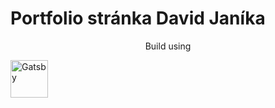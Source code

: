 <h1>Portfolio stránka David Janíka</h1>
<p align="center">Build using</p>
<a href="https://www.gatsbyjs.org">
  <img alt="Gatsby" src="https://www.gatsbyjs.org/monogram.svg" width="60" />
</a>